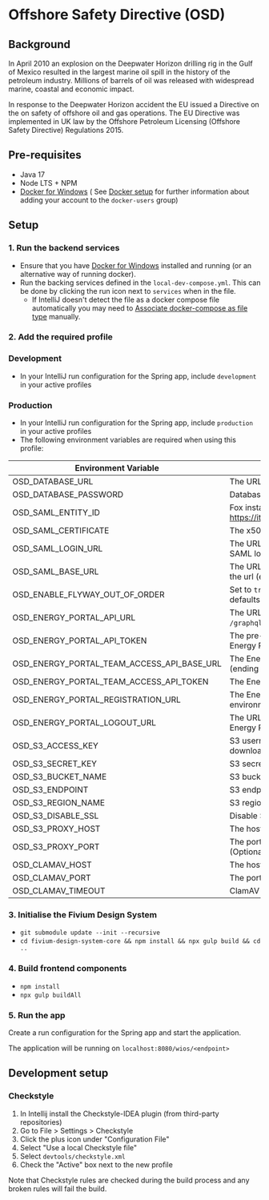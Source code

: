 # Offshore Safety Directive (OSD)

## Background

In April 2010 an explosion on the Deepwater Horizon drilling rig in the Gulf of Mexico resulted in the largest marine
oil spill in the history of the petroleum industry. Millions of barrels of oil was released with widespread marine,
coastal and economic impact.

In response to the Deepwater Horizon accident the EU issued a Directive on the on safety of offshore oil and gas
operations. The EU Directive was implemented in UK law by the Offshore Petroleum Licensing
(Offshore Safety Directive) Regulations 2015.

## Pre-requisites

- Java 17
- Node LTS + NPM
- [Docker for Windows](https://hub.docker.com/editions/community/docker-ce-desktop-windows)
  (
  See [Docker setup](https://confluence.fivium.co.uk/display/JAVA/Java+development+environment+setup#Javadevelopmentenvironmentsetup-Docker)
  for further information about adding your account to the `docker-users` group)

## Setup

### 1. Run the backend services

- Ensure that you have [Docker for Windows](https://hub.docker.com/editions/community/docker-ce-desktop-windows)
  installed and running (or an alternative way of running docker).
- Run the backing services defined in the `local-dev-compose.yml`. This can be done by clicking the run icon next
  to `services` when in the file.
    - If IntelliJ doesn't detect the file as a docker compose file automatically you may need to
      [Associate docker-compose as file type](https://intellij-support.jetbrains.com/hc/en-us/community/posts/360009394620-Associate-docker-compose-as-file-type)
      manually.

### 2. Add the required profile

### Development

- In your IntelliJ run configuration for the Spring app, include `development` in your active profiles

### Production

- In your IntelliJ run configuration for the Spring app, include `production` in your active profiles
- The following environment variables are required when using this profile:

| Environment Variable                       | Description                                                                                        |
|--------------------------------------------|----------------------------------------------------------------------------------------------------|
| OSD_DATABASE_URL                           | The URL to the database the service connect to                                                     |
| OSD_DATABASE_PASSWORD                      | Database schema password for the `osd` user                                                        |
| OSD_SAML_ENTITY_ID                         | Fox instance URL (dev: https://itportal.dev.fivium.local/engedudev1/fox)                           |
| OSD_SAML_CERTIFICATE                       | The x509 certificate string                                                                        |
| OSD_SAML_LOGIN_URL                         | The URL to hit the `login` entry theme of the SAML login module                                    |
| OSD_SAML_BASE_URL                          | The URL prior to the `/${serverContext}` part of the url  (e.g: https://itportal.dev.fivium.local) |
| OSD_ENABLE_FLYWAY_OUT_OF_ORDER             | Set to `true` to allow flyway to run out of order, defaults to `false`                             | 
| OSD_ENERGY_PORTAL_API_URL                  | The URL to the Energy Portal API (ending in `/graphql`)                                            |
| OSD_ENERGY_PORTAL_API_TOKEN                | The pre-shared key to authenticate with the Energy Portal API                                      |
| OSD_ENERGY_PORTAL_TEAM_ACCESS_API_BASE_URL | The Energy Portal team access API base url. (ending in the fox 5 context for the environment)      |
| OSD_ENERGY_PORTAL_TEAM_ACCESS_API_TOKEN    | The Energy Portal team access API token                                                            |
| OSD_ENERGY_PORTAL_REGISTRATION_URL         | The Energy Portal registration url for the environment                                             |
| OSD_ENERGY_PORTAL_LOGOUT_URL               | The URL to the log out entry theme of the Energy Portal                                            |
| OSD_S3_ACCESS_KEY                          | S3 username for document uploads / downloads                                                       |
| OSD_S3_SECRET_KEY                          | S3 secret for document uploads / downloads                                                         |
| OSD_S3_BUCKET_NAME                         | S3 bucket for document uploads / downloads                                                         |
| OSD_S3_ENDPOINT                            | S3 endpoint for document uploads / downloads                                                       |
| OSD_S3_REGION_NAME                         | S3 region for document uploads / downloads                                                         |
| OSD_S3_DISABLE_SSL                         | Disable S3 SSL (default `false`)                                                                   |
| OSD_S3_PROXY_HOST                          | The hostname to access the S3 proxy (Optional)                                                     |
| OSD_S3_PROXY_PORT                          | The port number to access the S3 proxy (Optional)                                                  |
| OSD_CLAMAV_HOST                            | The host URL for ClamAV                                                                            |
| OSD_CLAMAV_PORT                            | The port ClamAV is hosted on                                                                       |
| OSD_CLAMAV_TIMEOUT                         | ClamAV request timeout                                                                             |

### 3. Initialise the Fivium Design System

- `git submodule update --init --recursive`
- `cd fivium-design-system-core && npm install && npx gulp build && cd ..`

### 4. Build frontend components

- `npm install`
- `npx gulp buildAll`

### 5. Run the app

Create a run configuration for the Spring app and start the application.

The application will be running on `localhost:8080/wios/<endpoint>`

## Development setup

### Checkstyle

1. In Intellij install the Checkstyle-IDEA plugin (from third-party repositories)
2. Go to File > Settings > Checkstyle
3. Click the plus icon under "Configuration File"
4. Select "Use a local Checkstyle file"
5. Select `devtools/checkstyle.xml`
6. Check the "Active" box next to the new profile

Note that Checkstyle rules are checked during the build process and any broken rules will fail the build.

